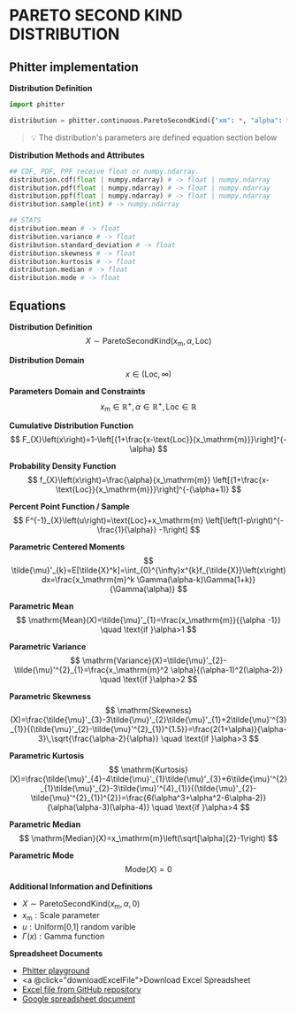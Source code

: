 # PARETO SECOND KIND DISTRIBUTION

## Phitter implementation

**Distribution Definition**

```python
import phitter

distribution = phitter.continuous.ParetoSecondKind({"xm": *, "alpha": *, "loc": *})
```

> 💡 The distribution's parameters are defined equation section below

**Distribution Methods and Attributes**

```python
## CDF, PDF, PPF receive float or numpy.ndarray.
distribution.cdf(float | numpy.ndarray) # -> float | numpy.ndarray
distribution.pdf(float | numpy.ndarray) # -> float | numpy.ndarray
distribution.ppf(float | numpy.ndarray) # -> float | numpy.ndarray
distribution.sample(int) # -> numpy.ndarray

## STATS
distribution.mean # -> float
distribution.variance # -> float
distribution.standard_deviation # -> float
distribution.skewness # -> float
distribution.kurtosis # -> float
distribution.median # -> float
distribution.mode # -> float
```

## Equations

**Distribution Definition**
$$ X\sim\mathrm{ParetoSecondKind}\left(x_\mathrm{m},\alpha,\text{Loc}\right) $$

**Distribution Domain**
$$ x\in\left(\text{Loc},\infty\right) $$

**Parameters Domain and Constraints**
$$ x_\mathrm{m}\in\mathbb{R}^{+}, \alpha\in\mathbb{R}^{+}, \text{Loc}\in\mathbb{R} $$

**Cumulative Distribution Function**
$$ F_{X}\left(x\right)=1-\left[{1+\frac{x-\text{Loc}}{x_\mathrm{m}}}\right]^{-\alpha} $$

**Probability Density Function**
$$ f_{X}\left(x\right)=\frac{\alpha}{x_\mathrm{m}} \left[{1+\frac{x-\text{Loc}}{x_\mathrm{m}}}\right]^{-(\alpha+1)} $$

**Percent Point Function / Sample**
$$ F^{-1}_{X}\left(u\right)=\text{Loc}+x_\mathrm{m} \left[\left(1-p\right)^{-\frac{1}{\alpha}} -1\right] $$

**Parametric Centered Moments**
$$ \tilde{\mu}'_{k}=E[\tilde{X}^k]=\int_{0}^{\infty}x^{k}f_{\tilde{X}}\left(x\right)dx=\frac{x_\mathrm{m}^k \Gamma(\alpha-k)\Gamma(1+k)}{\Gamma(\alpha)} $$

**Parametric Mean**
$$ \mathrm{Mean}(X)=\tilde{\mu}'_{1}=\frac{x_\mathrm{m}}{{\alpha -1}}  \quad \text{if }\alpha>1 $$

**Parametric Variance**
$$ \mathrm{Variance}(X)=\tilde{\mu}'_{2}-\tilde{\mu}'^{2}_{1}=\frac{x_\mathrm{m}^2 \alpha}{(\alpha-1)^2(\alpha-2)} \quad \text{if }\alpha>2 $$

**Parametric Skewness**
$$ \mathrm{Skewness}(X)=\frac{\tilde{\mu}'_{3}-3\tilde{\mu}'_{2}\tilde{\mu}'_{1}+2\tilde{\mu}'^{3}_{1}}{(\tilde{\mu}'_{2}-\tilde{\mu}'^{2}_{1})^{1.5}}=\frac{2(1+\alpha)}{\alpha-3}\,\sqrt{\frac{\alpha-2}{\alpha}} \quad \text{if }\alpha>3 $$

**Parametric Kurtosis**
$$ \mathrm{Kurtosis}(X)=\frac{\tilde{\mu}'_{4}-4\tilde{\mu}'_{1}\tilde{\mu}'_{3}+6\tilde{\mu}'^{2}_{1}\tilde{\mu}'_{2}-3\tilde{\mu}'^{4}_{1}}{(\tilde{\mu}'_{2}-\tilde{\mu}'^{2}_{1})^{2}}=\frac{6(\alpha^3+\alpha^2-6\alpha-2)}{\alpha(\alpha-3)(\alpha-4)} \quad \text{if }\alpha>4 $$

**Parametric Median**
$$ \mathrm{Median}(X)=x_\mathrm{m}\left(\sqrt[\alpha]{2}-1\right) $$

**Parametric Mode**
$$ \mathrm{Mode}(X)=0 $$

**Additional Information and Definitions**
- $X\sim\mathrm{ParetoSecondKind}\left(x_\mathrm{m},\alpha,0\right)$
- $x_\mathrm{m}:\text{Scale parameter}$
- $u:\text{Uniform[0,1] random varible}$
- $\Gamma\left(x\right):\text{Gamma function}$

**Spreadsheet Documents**

-   [Phitter playground](https://phitter.io/distributions/continuous/pareto_second_kind)
-   <a @click="downloadExcelFile">Download Excel Spreadsheet</a>
-   [Excel file from GitHub repository](https://github.com/phitterio/phitter-files/blob/main/continuous/pareto_second_kind.xlsx)
-   [Google spreadsheet document](https://docs.google.com/spreadsheets/d/1hnBOqkbcRNuyRxaLP8eHei5MRwUFDb1bgdcZYkpYKio)

<script setup>
const downloadExcelFile = function() {
    const fileId = "pareto_second_kind";
    const url = `https://raw.githubusercontent.com/phitterio/phitter-files/main/continuous/${fileId}.xlsx`;
    const link = document.createElement("a");
    link.href = url;
    link.setAttribute("download", `${fileId}.xlsx`);
    document.body.appendChild(link);
    link.click();
    document.body.removeChild(link);
};
</script>

<style module>
a {
  cursor: pointer;
}
</style>

    